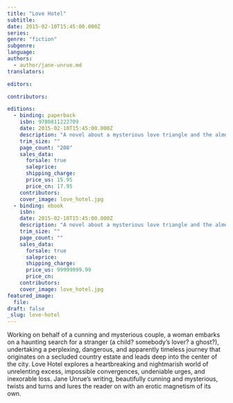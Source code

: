```yaml
---
title: "Love Hotel"
subtitle:
date: 2015-02-10T15:45:00.000Z
series:
genre: "fiction"
subgenre:
language:
authors:
  - author/jane-unrue.md
translators:

editors:

contributors:

editions:
  - binding: paperback
    isbn: 9780811222709
    date: 2015-02-10T15:45:00.000Z
    description: "A novel about a mysterious love triangle and the almost mythological power of eros—and its potentially lethal danger. "
    trim_size: ""
    page_count: "208"
    sales_data:
      forsale: true
      saleprice:
      shipping_charge:
      price_us: 15.95
      price_cn: 17.95
    contributors:
    cover_image: love_hotel.jpg
  - binding: ebook
    isbn:
    date: 2015-02-10T15:45:00.000Z
    description: "A novel about a mysterious love triangle and the almost mythological power of eros—and its potentially lethal danger. "
    trim_size: ""
    page_count: ""
    sales_data:
      forsale: true
      saleprice:
      shipping_charge:
      price_us: 99999999.99
      price_cn:
    contributors:
    cover_image: love_hotel.jpg
featured_image:
  file:
draft: false
_slug: love-hotel
---
```


Working on behalf of a cunning and mysterious couple, a woman embarks on a haunting search for a stranger (a child? somebody’s lover? a ghost?), undertaking a perplexing, dangerous, and apparently timeless journey that originates on a secluded country estate and leads deep into the center of the city. Love Hotel explores a heartbreaking and nightmarish world of unrelenting excess, impossible convergences, undeniable urges, and inexorable loss. Jane Unrue’s writing, beautifully cunning and mysterious, twists and turns and lures the reader on with an erotic magnetism of its own. 


